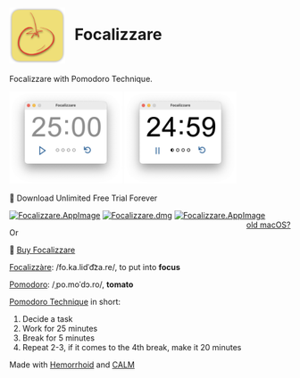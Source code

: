 # <img style="vertical-align:middle;margin-right:10px;" width="100" alt="Focalizzare" src="./images/icon.png"> Focalizzare


Focalizzare with Pomodoro Technique.

<img width="40%" alt="Focalizzare Paused" src="./images/25-minutes.png"> <img width="40%" alt="Focalizzare Running" src="./images/24-minutes.png">

💽 Download Unlimited Free Trial Forever

[![Focalizzare.AppImage](https://img.shields.io/badge/Linux-Focalizzare.AppImage-gold.svg?logo=linux)](<https://github.com/VitoVan/focalizzare/releases/latest/download/Focalizzare.AppImage>) [![Focalizzare.dmg](https://img.shields.io/badge/macOS-Focalizzare.dmg-black.svg?logo=apple)](<https://github.com/VitoVan/focalizzare/releases/latest/download/Focalizzare.dmg>) [![Focalizzare.AppImage](https://img.shields.io/badge/Windows-Focalizzare.exe-blue.svg?logo=windows)](<https://github.com/VitoVan/focalizzare/releases/latest/download/Focalizzare.exe>) <a style="float:right;" href="https://github.com/VitoVan/focalizzare/releases/latest">old macOS?</a>

Or

🛒 [Buy Focalizzare](https://www.buymeacoffee.com/vitovan/e/118618)



[Focalizzàre](https://en.wiktionary.org/wiki/focalizzare):  /fo.ka.lidˈd͡za.re/, to put into **focus**

[Pomodoro](https://en.wiktionary.org/wiki/pomodoro):  /ˌpo.moˈdɔ.ro/, **tomato**



[Pomodoro Technique](https://en.wikipedia.org/wiki/Pomodoro_Technique) in short:

1. Decide a task
2. Work for 25 minutes
3. Break for 5 minutes
4. Repeat 2-3, if it comes to the 4th break, make it 20 minutes



Made with [Hemorrhoid](https://en.wikipedia.org/wiki/Hemorrhoid) and [CALM](https://github.com/VitoVan/calm)

